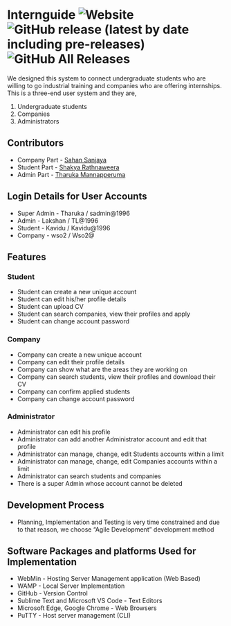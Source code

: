 # Internguide <img alt="Website" src="https://img.shields.io/website?down_color=red&down_message=Offline&label=internguide.projects.com.lk&up_message=Online&url=https://internguide.projects.com.lk"> <img alt="GitHub release (latest by date including pre-releases)" src="https://img.shields.io/github/v/release/tharukamannapperuma/internguide?include_prereleases"> <img alt="GitHub All Releases" src="https://img.shields.io/github/downloads/tharukamannapperuma/internguide/total?color=green">

We designed this system to connect undergraduate students who are willing to go industrial training and companies who are offering internships. This is a three-end user system and they are,

1. Undergraduate students 
2. Companies 
3. Administrators

##  Contributors
  - Company Part  - <a href="https://github.com/Sanjaya97">Sahan Sanjaya</a>
  - Student Part  -  <a href="https://github.com/ShakyaPr">Shakya Rathnaweera</a>
  - Admin Part  - <a href="https://github.com/TharukaMannapperuma">Tharuka Mannapperuma</a>

##  Login Details for User Accounts
  - Super Admin - Tharuka / sadmin@1996
  - Admin - Lakshan / TL@1996
  - Student - Kavidu  / Kavidu@1996
  - Company - wso2  / Wso2@

## Features
### Student
  - Student can create a new unique account
  - Student can edit his/her profile details 
  - Student can upload CV 
  - Student can search companies, view their profiles and apply
  - Student can change account password
### Company
  - Company can create a new unique account 
  - Company can edit their profile details
  - Company can show what are the areas they are working on 
  - Company can search students, view their profiles and download their CV
  - Company can confirm applied students
  - Company can change account password
### Administrator
  - Administrator can edit his profile
  - Administrator can add another Administrator account and edit that profile
  - Administrator can manage, change, edit Students accounts within a limit
  - Administrator can manage, change, edit Companies accounts within a limit
  - Administrator can search students and companies 
  - There is a super Admin whose account cannot be deleted
  
 ## Development Process
 -  Planning, Implementation and Testing is very time constrained and due to that reason, we choose “Agile Development” development method

## Software Packages and platforms Used for Implementation
  - WebMin  - Hosting Server Management application (Web Based)
  - WAMP  - Local Server Implementation
  - GitHub  - Version Control
  - Sublime Text and Microsoft VS Code  - Text Editors
  - Microsoft Edge, Google Chrome - Web Browsers
  - PuTTY - Host server management (CLI)
